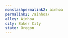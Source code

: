 ```yaml
---
﻿nonslashpermalink2: ainhoa
permalink2: /ainhoa/
alley: Ainhoa
city: Baker City
state: Oregon
---
```

